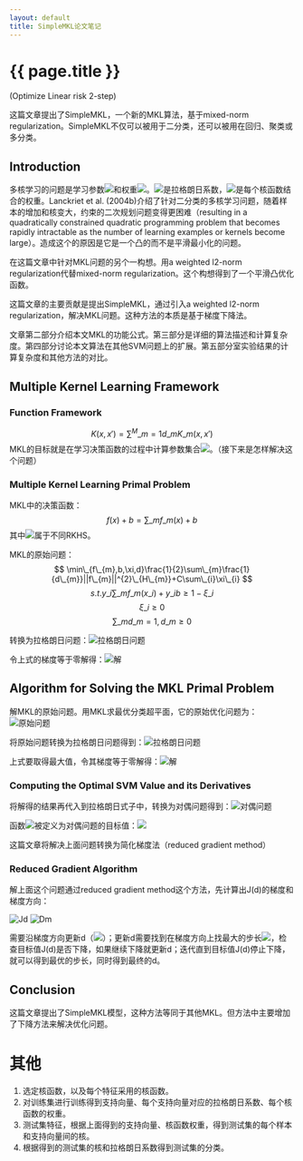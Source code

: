 ```yaml
---
layout: default
title: SimpleMKL论文笔记
---
```


# {{ page.title }}


<script type="text/javascript"
 src="http://cdn.mathjax.org/mathjax/latest/MathJax.js?config=TeX-AMS-MML_HTMLorMML">
</script>

(Optimize Linear risk 2-step)

这篇文章提出了SimpleMKL，一个新的MKL算法，基于mixed-norm regularization。SimpleMKL不仅可以被用于二分类，还可以被用在回归、聚类或多分类。

## Introduction

多核学习的问题是学习参数<img src="http://www.forkosh.com/mathtex.cgi? \alpha_{i}">和权重<img src="http://www.forkosh.com/mathtex.cgi? d_{m}">。<img src="http://www.forkosh.com/mathtex.cgi? \alpha_{i}">是拉格朗日系数，<img src="http://www.forkosh.com/mathtex.cgi? d_{m}">是每个核函数结合的权重。Lanckriet et al. (2004b)介绍了针对二分类的多核学习问题，随着样本的增加和核变大，约束的二次规划问题变得更困难（resulting in a quadratically constrained quadratic programming problem that becomes rapidly intractable as the number of learning examples or kernels become large）。造成这个的原因是它是一个凸的而不是平滑最小化的问题。


在这篇文章中针对MKL问题的另个一构想。用a weighted l2-norm regularization代替mixed-norm regularization。这个构想得到了一个平滑凸优化函数。

这篇文章的主要贡献是提出SimpleMKL，通过引入a weighted l2-norm regularization，解决MKL问题。这种方法的本质是基于梯度下降法。

文章第二部分介绍本文MKL的功能公式。第三部分是详细的算法描述和计算复杂度。第四部分讨论本文算法在其他SVM问题上的扩展。第五部分室实验结果的计算复杂度和其他方法的对比。

## Multiple Kernel Learning Framework

### Function Framework

$$
K(x,x')=\sum^{M}\_{m=1}d\_{m}K\_{m}(x,x')
$$
MKL的目标就是在学习决策函数的过程中计算参数集合<img src="http://www.forkosh.com/mathtex.cgi? d_{m}">。（接下来是怎样解决这个问题）

### Multiple Kernel Learning Primal Problem

MKL中的决策函数：
$$
f(x)+b=\sum\_{m}f\_{m}(x)+b
$$
其中<img src="http://www.forkosh.com/mathtex.cgi? f_{m}">属于不同RKHS。

MKL的原始问题：
$$
\min\_{f\_{m},b,\xi,d}\frac{1}{2}\sum\_{m}\frac{1}{d\_{m}}||f\_{m}||^{2}\_{H\_{m}}+C\sum\_{i}\xi\_{i}
$$
$$
s.t. y\_{i}\sum\_{m}f\_{m}(x\_{i})+y\_{i}b\ge1-\xi\_{i}
$$
$$
\xi\_{i}\ge0
$$
$$
\sum\_{m}d\_{m}=1, d\_{m}\ge0
$$

转换为拉格朗日问题：![拉格朗日问题](file:///Users/wangruchen/work/learningMaterials/MachineLearning/MultipleKernelLearning/figure/laSimpleMKL.png)

令上式的梯度等于零解得：![解](file:///Users/wangruchen/work/learningMaterials/MachineLearning/MultipleKernelLearning/figure/laSolveSimpleMKL.png)

## Algorithm for Solving the MKL Primal Problem

解MKL的原始问题。用MKL求最优分类超平面，它的原始优化问题为：![原始问题](file:///Users/wangruchen/work/learningMaterials/MachineLearning/MultipleKernelLearning/figure/SimpleMKLPrimal.png)

将原始问题转换为拉格朗日问题得到：![拉格朗日问题](file:///Users/wangruchen/work/learningMaterials/MachineLearning/MultipleKernelLearning/figure/laSimpleMKL.png)

上式要取得最大值，令其梯度等于零解得：![解](file:///Users/wangruchen/work/learningMaterials/MachineLearning/MultipleKernelLearning/figure/laSolveSimpleMKL.png)

### Computing the Optimal SVM Value and its Derivatives

将解得的结果再代入到拉格朗日式子中，转换为对偶问题得到：![对偶问题](file:///Users/wangruchen/work/learningMaterials/MachineLearning/MultipleKernelLearning/figure/dualSimpleMKL.png)

函数<img src="http://www.forkosh.com/mathtex.cgi? J(d)">被定义为对偶问题的目标值：![](file:///Users/wangruchen/work/learningMaterials/MachineLearning/MultipleKernelLearning/figure/JSimpleMKL.png)

这篇文章将解决上面问题转换为简化梯度法（reduced gradient method）

### Reduced Gradient Algorithm

<!--该算法迭代终止的条件有：duality gap, the KKT conditions, the variation of d between two consecutive steps or, even more simply, on a maximal number of iterations。这篇文章中采用的是duality gap（对偶间隙，指原始问题和对偶问题目标函数之间的差值）。-->

解上面这个问题通过reduced gradient method这个方法，先计算出J(d)的梯度和梯度方向：

![Jd](file:///Users/wangruchen/work/learningMaterials/MachineLearning/MultipleKernelLearning/figure/JdSimpleMKL.png)
![Dm](file:///Users/wangruchen/work/learningMaterials/MachineLearning/MultipleKernelLearning/figure/DmSimpleMKL.png)


需要沿梯度方向更新d（<img src="http://www.forkosh.com/mathtex.cgi? d \gets d+\gamma D">）；更新d需要找到在梯度方向上找最大的步长<img src="http://www.forkosh.com/mathtex.cgi? \gamma">，检查目标值J(d)是否下降，如果继续下降就更新d；迭代直到目标值J(d)停止下降，就可以得到最优的步长，同时得到最终的d。

<!--计算出梯度下降的方向：![梯度下降方向](file:///Users/wangruchen/work/learningMaterials/MachineLearning/MultipleKernelLearning/figure/desDirSimpleMKL.png)

然后找到梯度方向上的最大步长，检查此处的<img src="http://www.forkosh.com/mathtex.cgi? J(d)">是否下降。如果<img src="http://www.forkosh.com/mathtex.cgi? J(d)">下降，则更新d，令<img src="http://www.forkosh.com/mathtex.cgi? D_{v}=0">并归一化D。不断重复这个过程，直到<img src="http://www.forkosh.com/mathtex.cgi? J(d)">不再下降。在这一点，找到最优步长<img src="http://www.forkosh.com/mathtex.cgi? \gamma">.-->

## Conclusion

这篇文章提出了SimpleMKL模型，这种方法等同于其他MKL。但方法中主要增加了下降方法来解决优化问题。

# 其他

1. 选定核函数，以及每个特征采用的核函数。
2. 对训练集进行训练得到支持向量、每个支持向量对应的拉格朗日系数、每个核函数的权重。
3. 测试集特征，根据上面得到的支持向量、核函数权重，得到测试集的每个样本和支持向量间的核。
4. 根据得到的测试集的核和拉格朗日系数得到测试集的分类。

<!--### Connections With mixed-norm Regularization Formulation of MKL




**semi-infinite programming (SIP)**: an optimization problem with a finite number of variables and an infinite number of constraints, or an infinite number of variables and a finite number of constraints. 

**Reproducing Kernel Hilbert Space (RKHS，再生核希尔伯特空间)**: 内积空间，高维空间-->